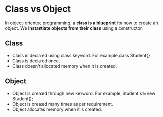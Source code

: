 # Class vs Object
In object-oriented programming, a **class is a blueprint** for how to create an object. We **instantiate objects from their class** using a constructor.

## Class
- Class is declared using class keyword. For example,class Student{}
- Class is declared once.
- Class doesn't allocated memory when it is created.

## Object
- Object is created through new keyword. For example, Student s1=new Student();
- Object is created many times as per requirement.
- Object allocates memory when it is created.
